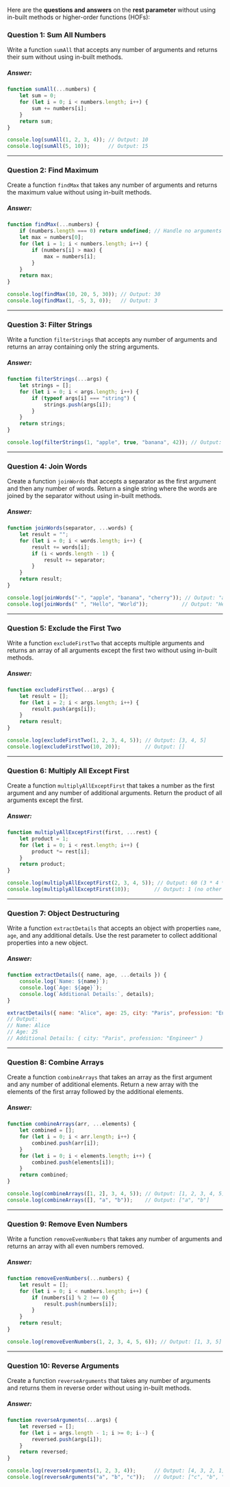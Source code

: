 Here are the **questions and answers** on the **rest parameter** without using in-built methods or higher-order functions (HOFs):

### Question 1: Sum All Numbers
Write a function `sumAll` that accepts any number of arguments and returns their sum without using in-built methods.

##### Answer:
```js
function sumAll(...numbers) {
    let sum = 0;
    for (let i = 0; i < numbers.length; i++) {
        sum += numbers[i];
    }
    return sum;
}

console.log(sumAll(1, 2, 3, 4)); // Output: 10
console.log(sumAll(5, 10));      // Output: 15
```
***

### Question 2: Find Maximum
Create a function `findMax` that takes any number of arguments and returns the maximum value without using in-built methods.

##### Answer:
```js
function findMax(...numbers) {
    if (numbers.length === 0) return undefined; // Handle no arguments case
    let max = numbers[0];
    for (let i = 1; i < numbers.length; i++) {
        if (numbers[i] > max) {
            max = numbers[i];
        }
    }
    return max;
}

console.log(findMax(10, 20, 5, 30)); // Output: 30
console.log(findMax(1, -5, 3, 0));   // Output: 3
```
***

### Question 3: Filter Strings
Write a function `filterStrings` that accepts any number of arguments and returns an array containing only the string arguments.

##### Answer:
```js
function filterStrings(...args) {
    let strings = [];
    for (let i = 0; i < args.length; i++) {
        if (typeof args[i] === "string") {
            strings.push(args[i]);
        }
    }
    return strings;
}

console.log(filterStrings(1, "apple", true, "banana", 42)); // Output: ["apple", "banana"]
```
***

### Question 4: Join Words
Create a function `joinWords` that accepts a separator as the first argument and then any number of words. Return a single string where the words are joined by the separator without using in-built methods.

##### Answer:
```js
function joinWords(separator, ...words) {
    let result = "";
    for (let i = 0; i < words.length; i++) {
        result += words[i];
        if (i < words.length - 1) {
            result += separator;
        }
    }
    return result;
}

console.log(joinWords("-", "apple", "banana", "cherry")); // Output: "apple-banana-cherry"
console.log(joinWords(" ", "Hello", "World"));           // Output: "Hello World"
```
***

### Question 5: Exclude the First Two
Write a function `excludeFirstTwo` that accepts multiple arguments and returns an array of all arguments except the first two without using in-built methods.

##### Answer:
```js
function excludeFirstTwo(...args) {
    let result = [];
    for (let i = 2; i < args.length; i++) {
        result.push(args[i]);
    }
    return result;
}

console.log(excludeFirstTwo(1, 2, 3, 4, 5)); // Output: [3, 4, 5]
console.log(excludeFirstTwo(10, 20));        // Output: []
```
***

### Question 6: Multiply All Except First
Create a function `multiplyAllExceptFirst` that takes a number as the first argument and any number of additional arguments. Return the product of all arguments except the first.

##### Answer:
```js
function multiplyAllExceptFirst(first, ...rest) {
    let product = 1;
    for (let i = 0; i < rest.length; i++) {
        product *= rest[i];
    }
    return product;
}

console.log(multiplyAllExceptFirst(2, 3, 4, 5)); // Output: 60 (3 * 4 * 5)
console.log(multiplyAllExceptFirst(10));        // Output: 1 (no other numbers)
```
***

### Question 7: Object Destructuring

Write a function `extractDetails` that accepts an object with properties `name`, `age`, and any additional details. Use the rest parameter to collect additional properties into a new object.

##### Answer:
```js
function extractDetails({ name, age, ...details }) {
    console.log(`Name: ${name}`);
    console.log(`Age: ${age}`);
    console.log(`Additional Details:`, details);
}

extractDetails({ name: "Alice", age: 25, city: "Paris", profession: "Engineer" });
// Output:
// Name: Alice
// Age: 25
// Additional Details: { city: "Paris", profession: "Engineer" }
```
***

### Question 8: Combine Arrays

Create a function `combineArrays` that takes an array as the first argument and any number of additional elements. Return a new array with the elements of the first array followed by the additional elements.

##### Answer:
```js
function combineArrays(arr, ...elements) {
    let combined = [];
    for (let i = 0; i < arr.length; i++) {
        combined.push(arr[i]);
    }
    for (let i = 0; i < elements.length; i++) {
        combined.push(elements[i]);
    }
    return combined;
}

console.log(combineArrays([1, 2], 3, 4, 5)); // Output: [1, 2, 3, 4, 5]
console.log(combineArrays([], "a", "b"));    // Output: ["a", "b"]
```
***

### Question 9: Remove Even Numbers

Write a function `removeEvenNumbers` that takes any number of arguments and returns an array with all even numbers removed.

##### Answer:
```js
function removeEvenNumbers(...numbers) {
    let result = [];
    for (let i = 0; i < numbers.length; i++) {
        if (numbers[i] % 2 !== 0) {
            result.push(numbers[i]);
        }
    }
    return result;
}

console.log(removeEvenNumbers(1, 2, 3, 4, 5, 6)); // Output: [1, 3, 5]
```
***

### Question 10: Reverse Arguments

Create a function `reverseArguments` that takes any number of arguments and returns them in reverse order without using in-built methods.

##### Answer:
```js
function reverseArguments(...args) {
    let reversed = [];
    for (let i = args.length - 1; i >= 0; i--) {
        reversed.push(args[i]);
    }
    return reversed;
}

console.log(reverseArguments(1, 2, 3, 4));      // Output: [4, 3, 2, 1]
console.log(reverseArguments("a", "b", "c"));   // Output: ["c", "b", "a"]
```
